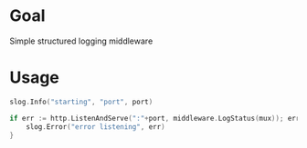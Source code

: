 # Goal

Simple structured logging middleware

# Usage

```go
slog.Info("starting", "port", port)

if err := http.ListenAndServe(":"+port, middleware.LogStatus(mux)); err != nil {
    slog.Error("error listening", err)
}
```
